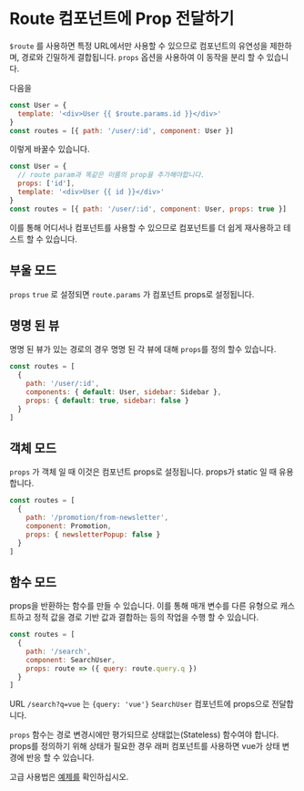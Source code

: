 # Route 컴포넌트에 Prop 전달하기

<vueschoollink href="https://vueschool.io/lessons/route-props" title="Learn how to pass props to route components"></vueschoollink>

`$route` 를 사용하면 특정 URL에서만 사용할 수 있으므로 컴포넌트의 유연성을 제한하며,  경로와 긴밀하게 결합됩니다. `props` 옵션을 사용하여 이 동작을 분리 할 수 있습니다.

다음을

```js
const User = {
  template: '<div>User {{ $route.params.id }}</div>'
}
const routes = [{ path: '/user/:id', component: User }]
```

이렇게 바꿀수 있습니다.

```js
const User = {
  // route param과 똑같은 이름의 prop을 추가해야합니다.
  props: ['id'],
  template: '<div>User {{ id }}</div>'
}
const routes = [{ path: '/user/:id', component: User, props: true }]
```

이를 통해 어디서나 컴포넌트를 사용할 수 있으므로 컴포넌트를 더 쉽게 재사용하고 테스트 할 수 있습니다.

## 부울 모드

`props` `true` 로 설정되면 `route.params` 가 컴포넌트 props로 설정됩니다.

## 명명 된 뷰

명명 된 뷰가 있는 경로의 경우 명명 된 각 뷰에 대해 `props`를 정의 할수 있습니다.

```js
const routes = [
  {
    path: '/user/:id',
    components: { default: User, sidebar: Sidebar },
    props: { default: true, sidebar: false }
  }
]
```

## 객체 모드

`props` 가 객체 일 때 이것은 컴포넌트 props로 설정됩니다. props가  static 일 때 유용합니다.

```js
const routes = [
  {
    path: '/promotion/from-newsletter',
    component: Promotion,
    props: { newsletterPopup: false }
  }
]
```

## 함수 모드

props을 반환하는 함수를 만들 수 있습니다. 이를 통해 매개 변수를 다른 유형으로 캐스트하고 정적 값을 경로 기반 값과 결합하는 등의 작업을 수행 할 수 있습니다.

```js
const routes = [
  {
    path: '/search',
    component: SearchUser,
    props: route => ({ query: route.query.q })
  }
]
```

URL `/search?q=vue` 는 `{query: 'vue'}` `SearchUser` 컴포넌트에 props으로 전달합니다.

`props` 함수는 경로 변경시에만 평가되므로 상태없는(Stateless) 함수여야 합니다.  props를  정의하기 위해 상태가 필요한 경우 래퍼 컴포넌트를 사용하면 vue가 상태 변경에 반응 할 수 있습니다.

고급 사용법은 [예제를](https://github.com/vuejs/vue-router/blob/dev/examples/route-props/app.js) 확인하십시오.
